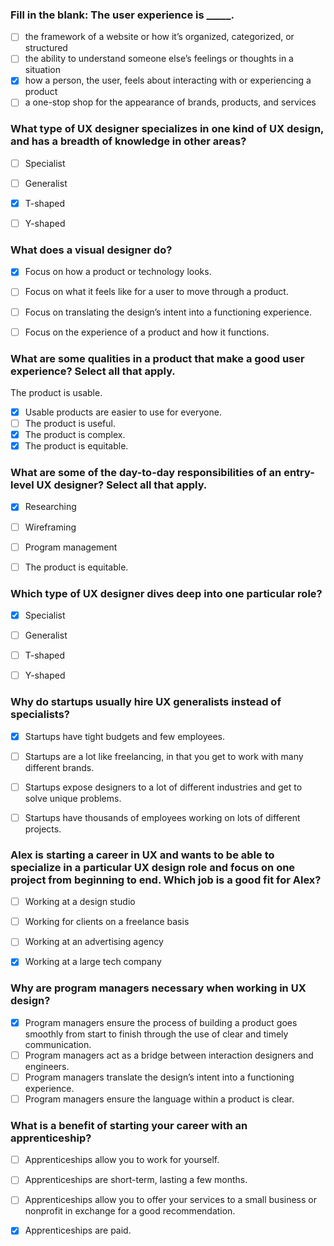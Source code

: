 
### Fill in the blank: The user experience is _____.
 

- [ ] the framework of a website or how it’s organized, categorized, or structured
- [ ] the ability to understand someone else’s feelings or thoughts in a situation
- [X] how a person, the user, feels about interacting with or experiencing a product
- [ ] a one-stop shop for the appearance of brands, products, and services

###  What type of UX designer specializes in one kind of UX design, and has a breadth of knowledge in other areas?


- [ ] Specialist
- [ ] Generalist
- [X] T-shaped
- [ ] Y-shaped


### What does a visual designer do?


- [X] Focus on how a product or technology looks.
- [ ] Focus on what it feels like for a user to move through a product.
- [ ] Focus on translating the design’s intent into a functioning experience. 
- [ ] Focus on the experience of a product and how it functions.


### What are some qualities in a product that make a good user experience? Select all that apply.

The product is usable.

- [X] Usable products are easier to use for everyone.
- [ ] The product is useful.
- [X] The product is complex.
- [X] The product is equitable.

### What are some of the day-to-day responsibilities of an entry-level UX designer? Select all that apply.
- [X] Researching
- [ ] Wireframing
- [ ] Program management
- [ ] The product is equitable.


### Which type of UX designer dives deep into one particular role?
- [X] Specialist
- [ ] Generalist
- [ ] T-shaped
- [ ] Y-shaped
 

### Why do startups usually hire UX generalists instead of specialists?


- [x] Startups have tight budgets and few employees.


- [ ] Startups are a lot like freelancing, in that you get to work with many different brands.


- [ ] Startups expose designers to a lot of different industries and get to solve unique problems.


- [ ] Startups have thousands of employees working on lots of different projects.

### Alex is starting a career in UX and wants to be able to specialize in a particular UX design role and focus on one project from beginning to end. Which job is a good fit for Alex?


- [ ] Working at a design studio
- [ ] Working for clients on a freelance basis
- [ ] Working at an advertising agency
- [x] Working at a large tech company



### Why are program managers necessary when working in UX design?



- [x] Program managers ensure the process of building a product goes smoothly from start to finish through the use of clear and timely communication.
- [ ] Program managers act as a bridge between interaction designers and engineers.
- [ ] Program managers translate the design’s intent into a functioning experience.
- [ ] Program managers ensure the language within a product is clear.

### What is a benefit of starting your career with an apprenticeship?
- [ ] Apprenticeships allow you to work for yourself.


- [ ] Apprenticeships are short-term, lasting a few months. 


- [ ] Apprenticeships allow you to offer your services to a small business or nonprofit in exchange for a good recommendation.


- [x] Apprenticeships are paid. 




